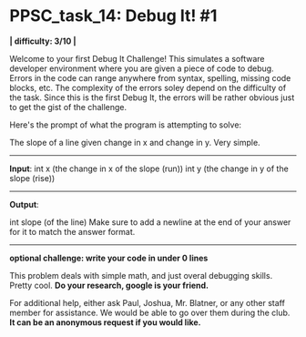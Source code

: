 # PPSC_task_14: Debug It! #1
**| difficulty: 3/10 |**

Welcome to your first Debug It Challenge! This simulates a software developer environment where you are given a piece of code to debug. Errors in the code can range anywhere from syntax, spelling, missing code blocks, etc. The complexity of the errors soley depend on the difficulty of the task. Since this is the first Debug It, the errors will be rather obvious just to get the gist of the challenge. 

Here's the prompt of what the program is attempting to solve:

The slope of a line given change in x and change in y. Very simple.
__________________________________________________________________________________
**Input**:
int x (the change in x of the slope (run))
int y (the change in y of the slope (rise))
__________________________________________________________________________________
**Output**:

int slope (of the line)
Make sure to add a newline at the end of your answer for it to match the answer format.
__________________________________________________________________________________
**optional challenge: write your code in under 0 lines**

This problem deals with simple math, and just overal debugging skills. Pretty cool. **Do your research, google is your friend.**

For additional help, either ask Paul, Joshua, Mr. Blatner, or any other staff member for assistance. We would be able to go over them during the club. **It can be an anonymous request if you would like.**